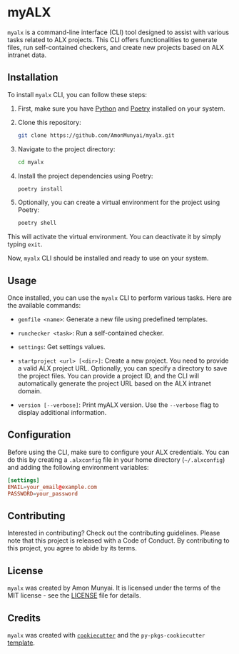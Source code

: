 # myALX

`myalx` is a command-line interface (CLI) tool designed to assist with various tasks related to ALX projects. This CLI offers functionalities to generate files, run self-contained checkers, and create new projects based on ALX intranet data.

## Installation

To install `myalx` CLI, you can follow these steps:

1. First, make sure you have [Python](https://www.python.org/downloads/) and [Poetry](https://python-poetry.org/docs/#installation) installed on your system.

2. Clone this repository:

    ```bash
    git clone https://github.com/AmonMunyai/myalx.git
    ```

3. Navigate to the project directory:

    ```bash
    cd myalx
    ```

4. Install the project dependencies using Poetry:

    ```bash
    poetry install
    ```

5. Optionally, you can create a virtual environment for the project using Poetry:

    ```bash
    poetry shell
    ```

This will activate the virtual environment. You can deactivate it by simply typing `exit`.

Now, `myalx` CLI should be installed and ready to use on your system.

## Usage

Once installed, you can use the `myalx` CLI to perform various tasks. Here are the available commands:

- `genfile <name>`: Generate a new file using predefined templates.

- `runchecker <task>`: Run a self-contained checker.

- `settings`: Get settings values.

- `startproject <url> [<dir>]`: Create a new project. You need to provide a valid ALX project URL. Optionally, you can specify a directory to save the project files. You can provide a project ID, and the CLI will automatically generate the project URL based on the ALX intranet domain.

- `version [--verbose]`: Print myALX version. Use the `--verbose` flag to display additional information.

## Configuration

Before using the CLI, make sure to configure your ALX credentials. You can do this by creating a `.alxconfig` file in your home directory (`~/.alxconfig`) and adding the following environment variables:

```toml
[settings]
EMAIL=your_email@example.com
PASSWORD=your_password

```

## Contributing

Interested in contributing? Check out the contributing guidelines. Please note that this project is released with a Code of Conduct. By contributing to this project, you agree to abide by its terms.

## License

`myalx` was created by Amon Munyai. It is licensed under the terms of the MIT license - see the [LICENSE](LICENSE) file for details.

## Credits

`myalx` was created with [`cookiecutter`](https://cookiecutter.readthedocs.io/en/latest/) and the `py-pkgs-cookiecutter` [template](https://github.com/py-pkgs/py-pkgs-cookiecutter).

